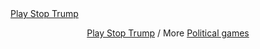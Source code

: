 

<!-- Place this code where you'd like the game to appear -->
<div class="miniclip-game-embed" data-game-name="stop-trump" data-theme="0" data-width="900" data-height="440" data-language="en"><a href="http://www.miniclip.com/games/stop-trump/">Play Stop Trump</a></div>
<p style="text-align:center;"><a href="http://www.miniclip.com/games/stop-trump/" target="_blank">Play Stop Trump</a> / More <a href="http://www.miniclip.com/games/genre-14/" target="_blank">Political games</a></p>

<!-- Insert this code before your </body> tag -->
<script src="//static.miniclipcdn.com/js/game-embed.js"></script>
